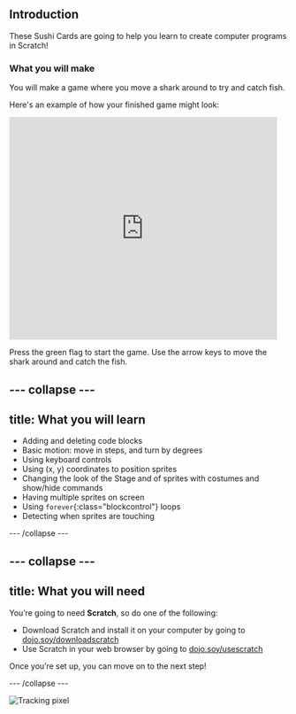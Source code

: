 ## Introduction

These Sushi Cards are going to help you learn to create computer programs in Scratch!

### What you will make

You will make a game where you move a shark around to try and catch fish.

Here's an example of how your finished game might look:

<div class="scratch-preview">
  <iframe allowtransparency="true" width="485" height="402" src="https://scratch.mit.edu/projects/embed/205355052/?autostart=false" frameborder="0"></iframe>
</div>

Press the green flag to start the game. Use the arrow keys to move the shark around and catch the fish.

--- collapse ---
---
title: What you will learn
---

* Adding and deleting code blocks
* Basic motion: move in steps, and turn by degrees
* Using keyboard controls
* Using (x, y) coordinates to position sprites
* Changing the look of the Stage and of sprites with costumes and show/hide commands
* Having multiple sprites on screen
* Using `forever`{:class="blockcontrol"} loops
* Detecting when sprites are touching

--- /collapse ---

--- collapse ---
---
title: What you will need
---

You’re going to need **Scratch**, so do one of the following:

+ Download Scratch and install it on your computer by going to [dojo.soy/downloadscratch](http://dojo.soy/downloadscratch)
+ Use Scratch in your web browser by going to [dojo.soy/usescratch](http://dojo.soy/usescratch)

Once you’re set up, you can move on to the next step!

--- /collapse ---

![Tracking pixel](http://code.org/api/hour/begin_coderdojo_sushi.png)
